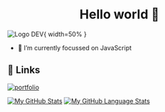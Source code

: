 # <h1 align="center">Hello world 👋</h1>
 
![Logo DEV](https://www.freelogovectors.net/wp-content/uploads/2019/05/dev-logo.jpg){ width=50% }

- 🔭 I’m currently focussed on JavaScript
 
## 🔗 Links
[![portfolio](https://img.shields.io/badge/my_portfolio-000?style=for-the-badge&logo=ko-fi&logoColor=white)](https://bujkrys3.github.io/ShopMarkup-hard/)
  
[![My GitHub Stats](https://github-readme-stats.vercel.app/api/?username=bujkrys3&count_private=true&theme=tokyonight&showicons=true)]()
[![My GitHub Language Stats](https://github-readme-stats.vercel.app/api/top-langs/?username=bujkrys3&langs_count=5&theme=tokyonight)]()


<!--
**bujkrys3/bujkrys3** is a ✨ _special_ ✨ repository because its `README.md` (this file) appears on your GitHub profile.

Here are some ideas to get you started:

- 🔭 I’m currently working on ...
- 🌱 I’m currently learning ...
- 👯 I’m looking to collaborate on ...
- 🤔 I’m looking for help with ...
- 💬 Ask me about ...
- 📫 How to reach me: ...
- 😄 Pronouns: ...
- ⚡ Fun fact: ...
-->
